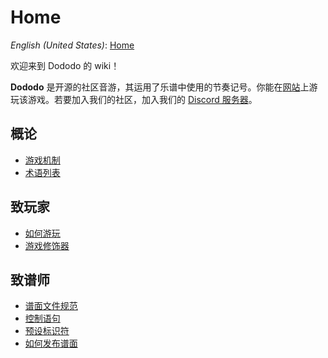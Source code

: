 # Home

*English (United States)*: [Home](Home)

欢迎来到 Dododo 的 wiki！

**Dododo** 是开源的社区音游，其运用了乐谱中使用的节奏记号。你能在[网站](https://ulysseszh.github.io/rpg/dododo/)上游玩该游戏。若要加入我们的社区，加入我们的 [Discord 服务器](https://discord.gg/yYdMw5hm2K)。

## 概论

- [游戏机制](game-mechanics-zh-cn)
- [术语列表](terminology-zh-cn)

## 致玩家

- [如何游玩](how-to-play-zh-cn)
- [游戏修饰器](game-modifiers-zh-cn)

## 致谱师

- [谱面文件规范](beatmap-spec-zh-cn)
- [控制语句](control-sentences-zh-cn)
- [预设标识符](built-in-identifiers-zh-cn)
- [如何发布谱面](how-to-publish-zh-cn)
